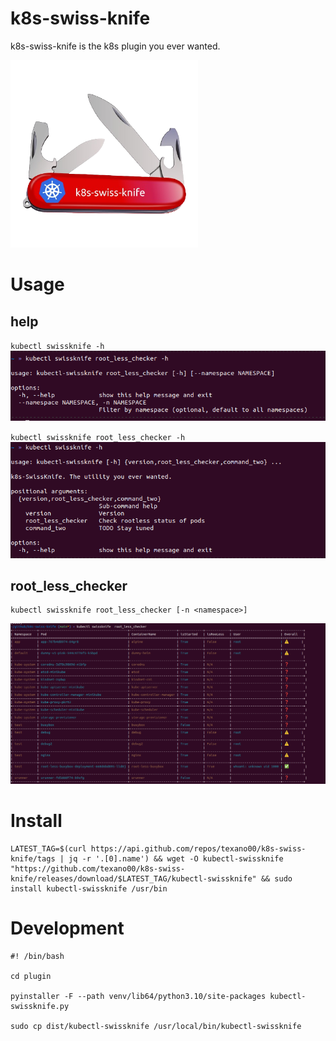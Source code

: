 # k8s-swiss-knife
k8s-swiss-knife is the k8s plugin you ever wanted.

<img src=asset/k8s-swiss-knife-removebg.png width=300>

# Usage
## help
`kubectl swissknife -h `
<img src=asset/helper.png>

`kubectl swissknife root_less_checker -h`
<img src=asset/root_less_checker_helper.png>

## root_less_checker
```
kubectl swissknife root_less_checker [-n <namespace>]
```
<img src=asset/root_less_checker.png>

# Install
```
LATEST_TAG=$(curl https://api.github.com/repos/texano00/k8s-swiss-knife/tags | jq -r '.[0].name') && wget -O kubectl-swissknife "https://github.com/texano00/k8s-swiss-knife/releases/download/$LATEST_TAG/kubectl-swissknife" && sudo install kubectl-swissknife /usr/bin
```

# Development
```
#! /bin/bash

cd plugin

pyinstaller -F --path venv/lib64/python3.10/site-packages kubectl-swissknife.py

sudo cp dist/kubectl-swissknife /usr/local/bin/kubectl-swissknife
```
